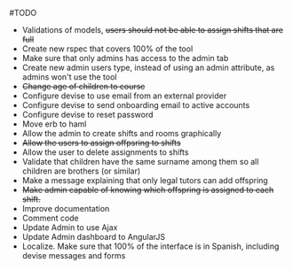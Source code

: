 #TODO
* Validations of models, ~~users should not be able to assign shifts that are full~~
* Create new rspec that covers 100% of the tool
* Make sure that only admins has access to the admin tab
* Create new admin users type, instead of using an admin attribute, as admins won't use the tool
* ~~Change age of children to course~~
* Configure devise to use email from an external provider
* Configure devise to send onboarding email to active accounts
* Configure devise to reset password
* Move erb to haml
* Allow the admin to create shifts and rooms graphically
* ~~Allow the users to assign offpsring to shifts~~
* Allow the user to delete assignments to shifts
* Validate that children have the same surname among them so all children are brothers (or similar)
* Make a message explaining that only legal tutors can add offspring
* ~~Make admin capable of knowing which offspring is assigned to each shift.~~
* Improve documentation
* Comment code
* Update Admin to use Ajax
* Update Admin dashboard to AngularJS
* Localize. Make sure that 100% of the interface is in Spanish, including devise messages and forms




